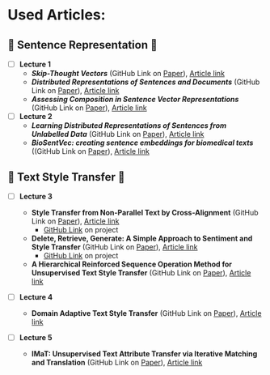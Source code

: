 # Used Articles:

## 🔹 Sentence Representation 🔹

- [ ] **Lecture 1**
    - **_Skip-Thought Vectors_** (GitHub Link on [Paper](https://github.com/ElizaLo/NLP/blob/master/University%20Course%20of%20NLP/Articles/5950-skip-thought-vectors.pdf)), [Article link](https://papers.nips.cc/paper/5950-skip-thought-vectors.pdf)
    - **_Distributed Representations of Sentences and Documents_** (GitHub Link on [Paper](https://github.com/ElizaLo/NLP/blob/master/University%20Course%20of%20NLP/Articles/1405.4053v2.pdf)), [Article link](https://arxiv.org/pdf/1405.4053v2.pdf)
    - **_Assessing Composition in Sentence Vector Representations_** (GitHub Link on [Paper](https://github.com/ElizaLo/NLP/blob/master/University%20Course%20of%20NLP/Articles/C18-1152.pdf)), [Article link](https://aclweb.org/anthology/C18-1152)
- [ ] **Lecture 2**
    - **_Learning Distributed Representations of Sentences from Unlabelled Data_** (GitHub Link on [Paper](https://github.com/ElizaLo/NLP/blob/master/University%20Course%20of%20NLP/Articles/N16-1162.pdf)), [Article link](https://www.aclweb.org/anthology/N16-1162)
    - **_BioSentVec: creating sentence embeddings for biomedical texts_** ((GitHub Link on [Paper](https://github.com/ElizaLo/NLP/blob/master/University%20Course%20of%20NLP/Articles/1810.09302-2.pdf)), [Article link](https://arxiv.org/pdf/1810.09302.pdf)

## 🔺 Text Style Transfer 🔺

- [ ] **Lecture 3**
    - **Style Transfer from Non-Parallel Text by Cross-Alignment** (GitHub Link on [Paper](https://github.com/ElizaLo/NLP/blob/master/University%20Course%20of%20NLP/Articles/7259-style-transfer-from-non-parallel-text-by-cross-alignment.pdf)), [Article link](https://papers.nips.cc/paper/7259-style-transfer-from-non-parallel-text-by-cross-alignment.pdf)
        - [GitHub Link](https://github.com/shentianxiao/language-style-transfer) on project
    - **Delete, Retrieve, Generate: A Simple Approach to Sentiment and Style Transfer** (GitHub Link on [Paper](https://github.com/ElizaLo/NLP/blob/master/University%20Course%20of%20NLP/Articles/1804.06437.pdf)), [Article link](https://arxiv.org/pdf/1804.06437.pdf)
        - [GitHub Link](https://github.com/lijuncen/Sentiment-and-Style-Transfer) on project
    - **A Hierarchical Reinforced Sequence Operation Method for Unsupervised Text Style Transfer** (GitHub Link on [Paper](https://github.com/ElizaLo/NLP/blob/master/University%20Course%20of%20NLP/Articles/P19-1482.pdf)), [Article link](https://www.aclweb.org/anthology/P19-1482)

- [ ] **Lecture 4**
    - **Domain Adaptive Text Style Transfer** (GitHub Link on [Paper](https://github.com/ElizaLo/NLP/blob/master/University%20Course%20of%20NLP/Articles/1908.09395.pdf)), [Article link](https://arxiv.org/pdf/1908.09395.pdf)
    
- [ ] **Lecture 5**
    - **IMaT: Unsupervised Text Attribute Transfer via Iterative Matching and Translation** (GitHub Link on [Paper](https://github.com/ElizaLo/NLP/blob/master/University%20Course%20of%20NLP/Articles/1901.11333.pdf)), [Article link](https://arxiv.org/pdf/1901.11333.pdf)
